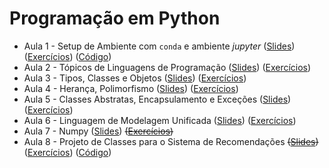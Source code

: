 # Programação em Python

* Aula 1 - Setup de Ambiente com `conda` e ambiente *jupyter* ([Slides](https://github.com/ai2-education-fiep-turma-3/02-programacao-python/raw/main/slides/aula1/slides.pdf)) ([Exercícios](https://github.com/ai2-education-fiep-turma-3/02-programacao-python/blob/main/exercicios/aula1)) ([Código](https://github.com/ai2-education-fiep-turma-3/02-programacao-python/blob/main/src/aula1))
* Aula 2 - Tópicos de Linguagens de Programação ([Slides](https://github.com/ai2-education-fiep-turma-3/02-programacao-python/raw/main/slides/aula2/slides.pdf)) ([Exercícios](https://github.com/ai2-education-fiep-turma-3/02-programacao-python/blob/main/exercicios/aula2)) 
* Aula 3 - Tipos, Classes e Objetos ([Slides](https://github.com/ai2-education-fiep-turma-3/02-programacao-python/raw/main/slides/aula3/slides.pdf)) ([Exercícios](https://github.com/ai2-education-fiep-turma-3/02-programacao-python/blob/main/exercicios/aula3)) 
* Aula 4 - Herança, Polimorfismo ([Slides](https://github.com/ai2-education-fiep-turma-3/02-programacao-python/raw/main/slides/aula4/slides.pdf)) ([Exercícios](https://github.com/ai2-education-fiep-turma-3/02-programacao-python/blob/main/exercicios/aula4)) 
* Aula 5 - Classes Abstratas, Encapsulamento e Exceções ([Slides](https://github.com/ai2-education-fiep-turma-3/02-programacao-python/raw/main/slides/aula5/slides.pdf)) ([Exercícios](https://github.com/ai2-education-fiep-turma-3/02-programacao-python/blob/main/exercicios/aula5)) 
* Aula 6 - Linguagem de Modelagem Unificada ([Slides](https://github.com/ai2-education-fiep-turma-3/02-programacao-python/raw/main/slides/aula6/slides.pdf)) ([Exercícios](https://github.com/ai2-education-fiep-turma-3/02-programacao-python/blob/main/exercicios/aula6)) 
* Aula 7 - Numpy ([Slides](https://github.com/ai2-education-fiep-turma-3/02-programacao-python/raw/main/slides/aula7/slides.pdf)) ~~([Exercícios](https://github.com/ai2-education-fiep-turma-3/02-programacao-python/blob/main/exercicios/aula7))~~
* Aula 8 - Projeto de Classes para o Sistema de Recomendações ~~([Slides](https://github.com/ai2-education-fiep-turma-3/02-programacao-python/raw/main/slides/aula8/slides.pdf))~~ ([Exercícios](https://github.com/ai2-education-fiep-turma-3/02-programacao-python/blob/main/exercicios/aula8)) ([Código](https://github.com/ai2-education-fiep-turma-3/02-programacao-python/blob/main/src/aula8))


